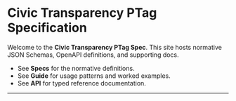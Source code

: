 # Civic Transparency PTag Specification

Welcome to the **Civic Transparency PTag Spec**.
This site hosts normative JSON Schemas, OpenAPI definitions, and supporting docs.

- See **Specs** for the normative definitions.
- See **Guide** for usage patterns and worked examples.
- See **API** for typed reference documentation.

---
